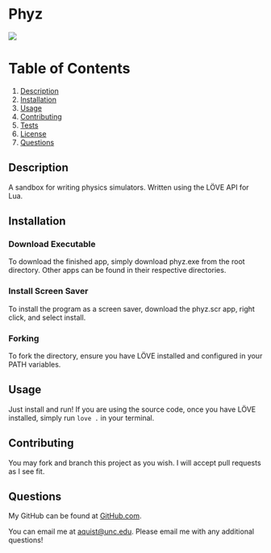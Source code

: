 # Phyz
![](./images/phyz_gif.gif)
# Table of Contents
1. [Description](#description)
2. [Installation](#installation)
3. [Usage](#usage)
4. [Contributing](#contributing)
5. [Tests](#tests)
6. [License](#license)
7. [Questions](#questions)

## Description <a name="description"></a>
A sandbox for writing physics simulators. Written using the LÖVE API for Lua.

## Installation <a name="installation"></a>
### Download Executable   
To download the finished app, simply download phyz.exe from the root directory. Other apps can be found in their respective directories.   
### Install Screen Saver   
To install the program as a screen saver, download the phyz.scr app, right click, and select install.   
### Forking   
To fork the directory, ensure you have LÖVE installed and configured in your PATH variables.

## Usage <a name="usage"></a>
Just install and run! If you are using the source code, once you have LÖVE installed, simply run ```love .``` in your terminal.

## Contributing <a name="contributing"></a>
You may fork and branch this project as you wish. I will accept pull requests as I see fit.

## Questions <a name="questions"><a>
My GitHub can be found at [GitHub.com](https://github.com/Andreasq99).

You can email me at aquist@unc.edu. Please email me with any additional questions!
